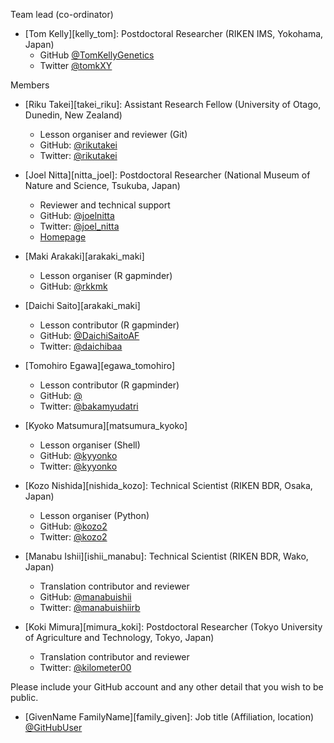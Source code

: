 Team lead (co-ordinator)

* [Tom Kelly][kelly_tom]: Postdoctoral Researcher (RIKEN IMS, Yokohama, Japan)
    * GitHub [@TomKellyGenetics](https://github.com/TomKellyGenetics)
    * Twitter [@tomkXY](https://twitter.com/tomkxy)

Members

* [Riku Takei][takei_riku]: Assistant Research Fellow (University of Otago, Dunedin, New Zealand)
  * Lesson organiser and reviewer (Git)
  * GitHub: [@rikutakei](https://github.com/rikutakei)
  * Twitter: [@rikutakei](http://twitter.com/rikutakei)
  
* [Joel Nitta][nitta_joel]: Postdoctoral Researcher (National Museum of Nature and Science, Tsukuba, Japan)
  * Reviewer and technical support
  * GitHub: [@joelnitta](https://github.com/joelnitta)
  * Twitter: [@joel_nitta](http://twitter.com/joel_nitta)  
  * [Homepage](https://joelnitta.com)  

* [Maki Arakaki][arakaki_maki]
  * Lesson organiser (R gapminder)
  * GitHub: [@rkkmk](https://github.com/rkkmk)

* [Daichi Saito][arakaki_maki]
  * Lesson contributor (R gapminder)
  * GitHub: [@DaichiSaitoAF](https://github.com/DaichiSaitoAF)
  * Twitter: [@daichibaa](http://githut.com/daichibaa)

* [Tomohiro Egawa][egawa_tomohiro]
  * Lesson contributor (R gapminder)
  * GitHub: [@](https://github.com/)
  * Twitter: [@bakamyudatri](http://twitter.com/bakamyudatri)

* [Kyoko Matsumura][matsumura_kyoko]
  * Lesson organiser (Shell)
  * GitHub: [@kyyonko](https://github.com/kyyonko)
  * Twitter: [@kyyonko](http://twitter.com/kyyonko)

* [Kozo Nishida][nishida_kozo]: Technical Scientist (RIKEN BDR, Osaka, Japan) 
  * Lesson organiser (Python)
  * GitHub: [@kozo2](https://github.com/kozo2)
  * Twitter: [@kozo2](http://twitter.com/kozo2)

* [Manabu Ishii][ishii_manabu]: Technical Scientist (RIKEN BDR, Wako, Japan)
  * Translation contributor and reviewer
  * GitHub: [@manabuishii](https://github.com/manabuishii)
  * Twitter: [@manabuishiirb](http://twitter.com/manabuishiirb)

* [Koki Mimura][mimura_koki]: Postdoctoral Researcher (Tokyo University of Agriculture and Technology, Tokyo, Japan)
  * Translation contributor and reviewer
  * Twitter: [@kilometer00](http://twitter.com/kilometer00)

Please include your GitHub account and any other detail that you wish to be public.

* [GivenName FamilyName][family_given]: Job title (Affiliation, location)
  [@GitHubUser](https://github.com/GitHubUser)
